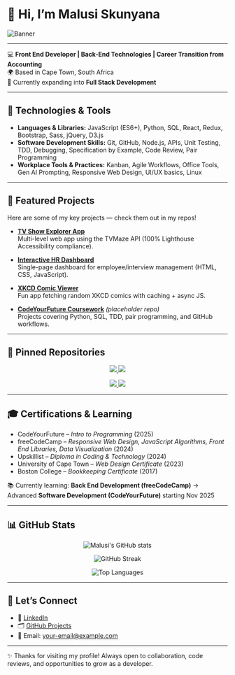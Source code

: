 # 👋 Hi, I’m Malusi Skunyana

![Banner](https://capsule-render.vercel.app/api?type=soft&color=gradient&height=200&section=header&text=Malusi%20Skunyana&fontSize=40&fontAlignY=30&desc=Front%20End%20Developer%20%7C%20Data%20Visualization%20%7C%20Back-End%20Technologies&descAlignY=55)

---

💻 **Front End Developer | Back-End Technologies | Career Transition from Accounting**  
🌍 Based in Cape Town, South Africa  
🚀 Currently expanding into **Full Stack Development**

---

## 🔧 Technologies & Tools
- **Languages & Libraries:** JavaScript (ES6+), Python, SQL, React, Redux, Bootstrap, Sass, jQuery, D3.js  
- **Software Development Skills:** Git, GitHub, Node.js, APIs, Unit Testing, TDD, Debugging, Specification by Example, Code Review, Pair Programming  
- **Workplace Tools & Practices:** Kanban, Agile Workflows, Office Tools, Gen AI Prompting, Responsive Web Design, UI/UX basics, Linux

---

## 📌 Featured Projects

Here are some of my key projects — check them out in my repos!

- **[TV Show Explorer App](https://github.com/MalusiS/Project-TV-Show)**  
  Multi-level web app using the TVMaze API (100% Lighthouse Accessibility compliance).

- **[Interactive HR Dashboard](https://github.com/MalusiS/HR-System)**  
  Single-page dashboard for employee/interview management (HTML, CSS, JavaScript).

- **[XKCD Comic Viewer](https://github.com/MalusiS/Module-Data-Flows/tree/feature/xkcd/fetch/programmer-humour)**  
  Fun app fetching random XKCD comics with caching + async JS.

- **[CodeYourFuture Coursework](https://github.com/malusi-skunyana/cyf-coursework)** *(placeholder repo)*  
  Projects covering Python, SQL, TDD, pair programming, and GitHub workflows.

---

## 📌 Pinned Repositories

<p align="center">
  <a href="https://github.com/malusi-skunyana/tv-show-explorer">
    <img src="https://github-readme-stats.vercel.app/api/pin/?username=malusi-skunyana&repo=tv-show-explorer&theme=tokyonight" />
  </a>
  <a href="https://github.com/malusi-skunyana/hr-dashboard">
    <img src="https://github-readme-stats.vercel.app/api/pin/?username=malusi-skunyana&repo=hr-dashboard&theme=tokyonight" />
  </a>
</p>

<p align="center">
  <a href="https://github.com/malusi-skunyana/xkcd-viewer">
    <img src="https://github-readme-stats.vercel.app/api/pin/?username=malusi-skunyana&repo=xkcd-viewer&theme=tokyonight" />
  </a>
  <a href="https://github.com/malusi-skunyana/cyf-coursework">
    <img src="https://github-readme-stats.vercel.app/api/pin/?username=malusi-skunyana&repo=cyf-coursework&theme=tokyonight" />
  </a>
</p>

---

## 🎓 Certifications & Learning
- CodeYourFuture – *Intro to Programming* (2025)  
- freeCodeCamp – *Responsive Web Design, JavaScript Algorithms, Front End Libraries, Data Visualization* (2024)  
- Upskillist – *Diploma in Coding & Technology* (2024)  
- University of Cape Town – *Web Design Certificate* (2023)  
- Boston College – *Bookkeeping Certificate* (2017)

📚 Currently learning: **Back End Development (freeCodeCamp)** → Advanced **Software Development (CodeYourFuture)** starting Nov 2025

---

## 📊 GitHub Stats

<p align="center">
  <img src="https://github-readme-stats.vercel.app/api?username=malusi-skunyana&show_icons=true&theme=tokyonight" alt="Malusi's GitHub stats" />
</p>

<p align="center">
  <img src="https://github-readme-streak-stats.herokuapp.com/?user=malusi-skunyana&theme=tokyonight" alt="GitHub Streak" />
</p>

<p align="center">
  <img src="https://github-readme-stats.vercel.app/api/top-langs/?username=malusi-skunyana&layout=compact&theme=tokyonight" alt="Top Languages" />
</p>

---

## 🤝 Let’s Connect
- 💼 [LinkedIn](https://www.linkedin.com/in/malusi-skunyana)  
- 🗂️ [GitHub Projects](https://github.com/malusi-skunyana)  
- 📧 Email: your-email@example.com

---

✨ Thanks for visiting my profile! Always open to collaboration, code reviews, and opportunities to grow as a developer.
